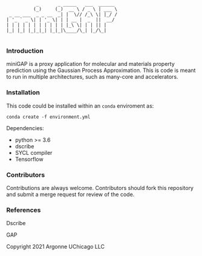 

```
           _       _ _____   ___  ______ 
          (_)     (_)  __ \ / _ \ | ___ \
 _ __ ___  _ _ __  _| |  \// /_\ \| |_/ /
| '_ ` _ \| | '_ \| | | __ |  _  ||  __/ 
| | | | | | | | | | | |_\ \| | | || |    
|_| |_| |_|_|_| |_|_|\____/\_| |_/\_|    
                                         
```

### Introduction

miniGAP is a proxy application for molecular and materials property prediction using the Gaussian Process Approximation.
This is code is meant to run in multiple architectures, such as many-core and accelerators.

### Installation

This code could be installed within an `conda` enviroment as: 

`conda create -f environment.yml`

Dependencies:

- python >= 3.6 
- dscribe 
- SYCL compiler
- Tensorflow

### Contributors

Contributions are always welcome. Contributors should fork this repository and submit a merge request for review of the code.



### References

Dscribe

GAP



Copyright 2021 Argonne UChicago LLC


